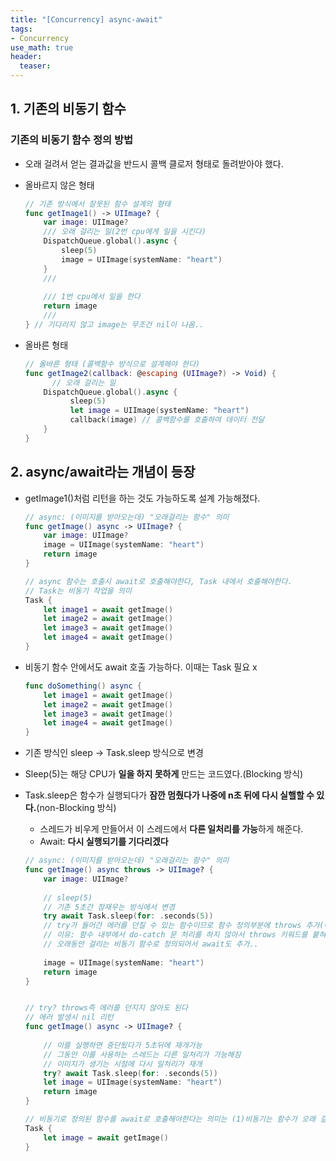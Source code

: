 ```yaml
---
title: "[Concurrency] async-await"
tags: 
- Concurrency
use_math: true
header: 
  teaser: 
---
```


## 1. 기존의 비동기 함수

### 기존의 비동기 함수 정의 방법

- 오래 걸려서 얻는 결과값을 반드시 콜백 클로저 형태로 돌려받아야 했다.
- 올바르지 않은 형태

  ```swift
  // 기존 방식에서 잘못된 함수 설계의 형태
  func getImage1() -> UIImage? {
      var image: UIImage?
      /// 오래 걸리는 일(2번 cpu에게 일을 시킨다)
      DispatchQueue.global().async { 
          sleep(5)
          image = UIImage(systemName: "heart")
      }
      ///
    
      /// 1번 cpu에서 일을 한다
      return image 
      ///
  } // 기다리지 않고 image는 무조건 nil이 나옴.. 
  ```

- 올바른 형태

  ```swift
  // 올바른 형태 (콜백함수 방식으로 설계해야 한다)
  func getImage2(callback: @escaping (UIImage?) -> Void) {
    	// 오래 걸리는 일
      DispatchQueue.global().async {
            sleep(5)
        	let image = UIImage(systemName: "heart")
        	callback(image) // 콜백함수를 호출하여 데이터 전달
      }
  }
  ```

  

## 2. async/await라는 개념이 등장

- getImage1()처럼 리턴을 하는 것도 가능하도록 설계 가능해졌다.

  ```swift
  // async: (이미지를 받아오는데) "오래걸리는 함수" 의미
  func getImage() async -> UIImage? {
      var image: UIImage?
      image = UIImage(systemName: "heart")
      return image
  }
  
  // async 함수는 호출시 await로 호출해야한다, Task 내에서 호출해야한다.
  // Task는 비동기 작업을 의미
  Task {
      let image1 = await getImage()
      let image2 = await getImage()
      let image3 = await getImage()
      let image4 = await getImage()
  }
  ```

- 비동기 함수 안에서도 await 호출 가능하다. 이때는 Task 필요 x

  ```swift
  func doSomething() async {
      let image1 = await getImage()
      let image2 = await getImage()
      let image3 = await getImage()
      let image4 = await getImage()
  }
  ```

- 기존 방식인 sleep -> Task.sleep 방식으로 변경 
- Sleep(5)는 해당 CPU가 **일을 하지 못하게** 만드는 코드였다.(Blocking 방식)
- Task.sleep은 함수가 실행되다가 **잠깐 멈췄다가 나중에 n초 뒤에 다시 실핼할 수 있다.**(non-Blocking 방식)
  - 스레드가 비우게 만들어서 이 스레드에서 **다른 일처리를 가능**하게 해준다.
  - Await: **다시 실행되기를 기다리겠다**

  

  ```swift
  // async: (이미지를 받아오는데) "오래걸리는 함수" 의미
  func getImage() async throws -> UIImage? {
      var image: UIImage?
    
      // sleep(5)
      // 기존 5초간 잠재우는 방식에서 변경
      try await Task.sleep(for: .seconds(5)) 
      // try가 들어간 에러를 던질 수 있는 함수이므로 함수 정의부분에 throws 추가(에러를 다시 밖으로 던질 수 있어야 한다)
      // 이유: 함수 내부에서 do-catch 문 처리를 하지 않아서 throws 키워드를 붙혀야 한다
      // 오래동안 걸리는 비동기 함수로 정의되어서 await도 추가..
    	
      image = UIImage(systemName: "heart")
      return image
  }
  
  
  // try? throws즉 에러를 던지지 않아도 된다
  // 에러 발생시 nil 리턴
  func getImage() async -> UIImage? {
   
      // 이를 실행하면 중단됬다가 5초뒤에 재개가능
      // 그동안 이를 사용하는 스레드는 다른 일처리가 가능해짐
      // 이미지가 생기는 시점에 다시 일처리가 재개
      try? await Task.sleep(for: .seconds(5)) 
      let image = UIImage(systemName: "heart")
      return image
  }
  
  // 비동기로 정의된 함수를 await로 호출해야한다는 의미는 (1)비동기는 함수가 오래 걸릴 수 있는 함수임을 의미하기도 하지만 (2)잠시 멈췄다가 다시 실행될 수 있는 함수이다.
  Task {
      let image = await getImage()
  }
  ```

  
